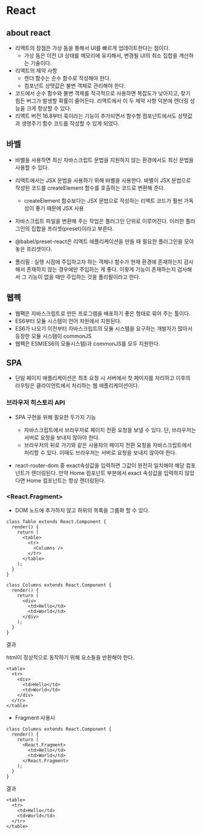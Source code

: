 # React



## about react

- 리액트의 장점은 가상 돔을 통해서 UI를 빠르게 업데이트한다는 점이다.
  - 가상 돔은 이전 UI 상태를 메모리에 유지해서, 변경될 UI의 최소 집합을 계산하는 기술이다.
- 리액트의 제약 사항
  - 렌더 함수는 순수 함수로 작성해야 한다.
  - 컴포넌트 상탯값은 불변 객체로 관리해야 한다.
-  코드에서 순수 함수와 불변 객체를 적극적으로 사용하면 복잡도가 낮아지고, 찾기 힘든 버그가 발생할 확률이 줄어든다. 리액트에서 이 두 제약 사항 덕분에 렌더링 성능을 크게 향상할 수 있다.
-  리액트 버전 16.8부터 훅이라는 기능이 추가되면서 함수형 컴포넌트에서도 상탯값과 생명주기 함수 코드를 작성할 수 있게 되었다.



## 바벨

- 바벨을 사용하면 최신 자바스크립트 문법을 지원하지 않는 환경에서도 최신 문법을 사용할 수 있다.
- 리액트에서는 JSX 문법을 사용하기 위해 바벨을 사용한다. 바벨이 JSX 문법으로 작성된 코드를 createElement 함수를 호출하는 코드로 변환해 준다.
  - createElement 함수보다는 JSX 문법으로 작성하는 리액트 코드가 훨씬 가독성이 좋기 때문에 JSX 사용
- 자바스크립트 파일을 변환해 주는 작업은 플러그인 단위로 이루어진다. 이러한 플러그인의 집합을 프리셋(preset)이라고 부른다.
- @babel/preset-react은 리액트 애플리케이션을 만들 때 필요한 플러그인을 모아 놓은 프리셋이다.

- 폴리필 : 실행 시점에 주입하고자 하는 객체나 함수가 현재 환경에 존재하는지 검사해서 존재하지 않는 경우에만 주입하는 게 좋다. 이렇게 기능이 존재하는지 검사해서 그 기능이 없을 때만 주입하는 것을 폴리필이라고 한다.



## 웹펙

- 웹팩은 자바스크립트로 만든 프로그램을 배포하기 좋은 형태로 묶어 주는 툴이다.
- ES6부터 모듈 시스템이 언어 차원에서 지원된다.
- ES6가 나오기 이전부터 자바스크립트의 모듈 시스템을 요구하는 개발자가 많아서 등장한 모듈 시스템이 commonJS
- 웹펙은 ESM(ES6의 모듈시스템)과 commonJS를 모두 지원한다.



## SPA

- 단일 페이지 애플리케이션은 최초 요청 시 서버에서 첫 페이지를 처리하고 이후의 라우팅은 클라이언트에서 처리하는 웹 애플리케이션이다.

### 브라우저 히스토리 API

- SPA 구현을 위해 필요한 두가지 기능
  - 자바스크립트에서 브라우저로 페이지 전환 요청을 보낼 수 있다. 단, 브라우저는 서버로 요청을 보내지 않아야 한다.
  - 브라우저의 뒤로 가기와 같은 사용자의 페이지 전환 요청을 자바스크립트에서 처리할 수 있다. 이때도 브라우저는 서버로 요청을 보내지 않아야 한다.

- react-router-dom 중 exact속성값을 입력하면 그값이 완전히 일치해야 해당 컴포넌트가 렌더링된다. 만약 Home 컴포넌트 부분에서 exact 속성값을 입력하지 않았다면 Home 컴포넌트는 항상 렌더링된다.





### <React.Fragment>

- DOM 노드에 추가하지 않고 하위의 목록을 그룹화 할 수 있다.

```react
class Table extends React.Component {
  render() {
    return (
      <table>
        <tr>
          <Columns />
        </tr>
      </table>
    );
  }
}
```

```react
class Columns extends React.Component {
  render() {
    return (
      <div>
        <td>Hello</td>
        <td>World</td>
      </div>
    );
  }
}
```

결과

html이 정상적으로 동작하기 위해 <td> 요소들을 반환해야 한다.

```react
<table>
  <tr>
    <div>
      <td>Hello</td>
      <td>World</td>
    </div>
  </tr>
</table>
```

- Fragment 사용시

```react
class Columns extends React.Component {
  render() {
    return (
      <React.Fragment>
        <td>Hello</td>
        <td>World</td>
      </React.Fragment>
    );
  }
}
```

결과

```react
<table>
  <tr>
    <td>Hello</td>
    <td>World</td>
  </tr>
</table>
```


